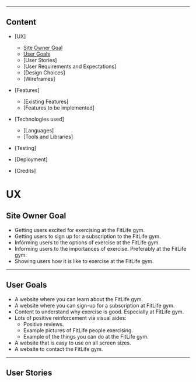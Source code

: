 


---
## Content
* [UX]
    * [Site Owner Goal](#owner-goal)
    * [User Goals](#user-goal)
    * [User Stories]
    * [User Requirements and Expectations]
    * [Design Choices]
    * [Wireframes]

* [Features]
    * [Existing Features]
    * [Features to be implemented]

* [Technologies used]
    * [Languages]
    * [Tools and Libraries]

* [Testing]
* [Deployment]
* [Credits]



# UX

<a name="owner-goal"></a>
## Site Owner Goal 

* Getting users excited for exercising at the FitLife gym.
* Getting users to sign up for a subscription to the FitLife gym.
* Informing users to the options of exercise at the FitLife gym.
* Informing users to the importances of exercise. Preferably at the FitLife gym.
* Showing users how it is like to exercise at the FitLife gym.

---

<a name="user-goal"></a>
## User Goals
* A website where you can learn about the FitLife gym.
* A website where you can sign-up for a subscription at FitLife gym.
* Content to understand why exercise is good. Especially at FitLife gym.
* Lots of positive reinforcement via visual aides:
    * Positive reviews.
    * Example pictures of FitLife people exercising.
    * Example of the things you can do at the FitLife gym.
* A website that is easy to use on all screen sizes.
* A website to contact the FitLife gym.
---

## User Stories



















